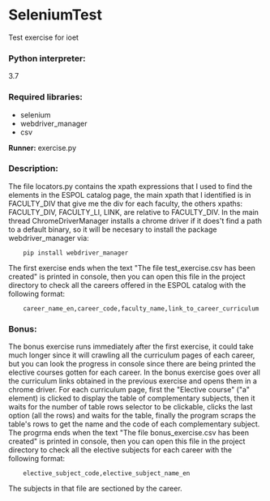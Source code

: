 # SeleniumTest
Test exercise for ioet

### Python interpreter:
  3.7

### Required libraries:
* selenium
* webdriver_manager
* csv

**Runner:** exercise.py

### Description:
The file locators.py contains the xpath expressions that I used to find the elements in the ESPOL catalog page, the main xpath that I identified is in FACULTY_DIV that give me the div for each faculty, the others xpaths: FACULTY_DIV, FACULTY_LI, LINK, are relative to FACULTY_DIV.
In the main thread ChromeDriverManager installs a chrome driver if it does't find a path to a default binary, so it will be necesary to install the package webdriver_manager via:
```
    pip install webdriver_manager
```
The first exercise ends when the text "The file test_exercise.csv has been created" is printed in console, then you can open this file in the project directory to check all the careers offered in the ESPOL catalog with the following format:
```
    career_name_en,career_code,faculty_name,link_to_career_curriculum
```
    
### Bonus:
The bonus exercise runs immediately after the first exercise, it could take much longer since it will crawling all the curriculum pages of each career, but you can look the progress in console since there are being printed the elective courses gotten for each career.
In the bonus exercise goes over all the curriculum links obtained in the previous exercise and opens them in a chrome driver. For each curriculum page, first the "Elective course" ("a" element) is clicked to display the table of complementary subjects, then it waits for the number of table rows selector to be clickable, clicks the last option (all the rows) and waits for the table, finally the program scraps the table's rows to get the name and the code of each complementary subject.
The progrma ends when the text "The file bonus_exercise.csv has been created" is printed in console, then you can open this file in the project directory to check all the elective subjects for each career with the following format:
```
    elective_subject_code,elective_subject_name_en
```
The subjects in that file are sectioned by the career.
